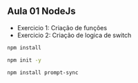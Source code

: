 ## Aula 01 NodeJs

* Exercicio 1: Criação de funções
* Exercicio 2: Criação de logica de switch

```bash
npm install 
```

```bash
npm init -y 
```

```bash
npm install prompt-sync

```